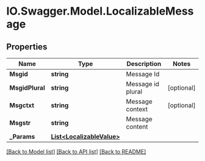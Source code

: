 # IO.Swagger.Model.LocalizableMessage
## Properties

Name | Type | Description | Notes
------------ | ------------- | ------------- | -------------
**Msgid** | **string** | Message Id | 
**MsgidPlural** | **string** | Message id plural  | [optional] 
**Msgctxt** | **string** | Message context | [optional] 
**Msgstr** | **string** | Message content | 
**_Params** | [**List&lt;LocalizableValue&gt;**](LocalizableValue.md) |  | 

[[Back to Model list]](../README.md#documentation-for-models) [[Back to API list]](../README.md#documentation-for-api-endpoints) [[Back to README]](../README.md)

